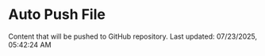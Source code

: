 # Auto Push File

Content that will be pushed to GitHub repository.
Last updated: 07/23/2025, 05:42:24 AM